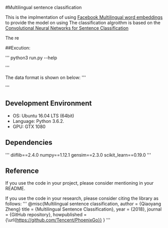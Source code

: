 #Multilingual sentence classification

This is the implmentation of using [Facebook Multilingual word embeddings](https://github.com/facebookresearch/MUSE)  to provide the model on using 
The classification algroithm is based on the [ Convolutional Neural Networks for Sentence Classification](https://arxiv.org/abs/1408.5882)

The re

##Excution:

'''
python3 run.py --help

'''

The data format is shown on below:
'''

'''
## Development Environment

- OS: Ubuntu 16.04 LTS (64bit)
- Language: Python 3.6.2.
- GPU: GTX 1080

## Dependencies

'''
diiflib==2.4.0
numpy==1.12.1
gensim==2.3.0
scikit_learn==0.19.0
'''


## Reference

If you use the code in your project, please consider mentioning in your README.

If you use the code in your research, please consider citing the library as follows:
'''
@misc{Multilingual sentence classification,
  author = {Qiaoyang Zheng}
  title = {Multilingual Sentence Classification},
  year = {2018},
  journal = {GitHub repository},
  howpublished = {\url{https://github.com/Tencent/PhoenixGo}}
}
'''
### 